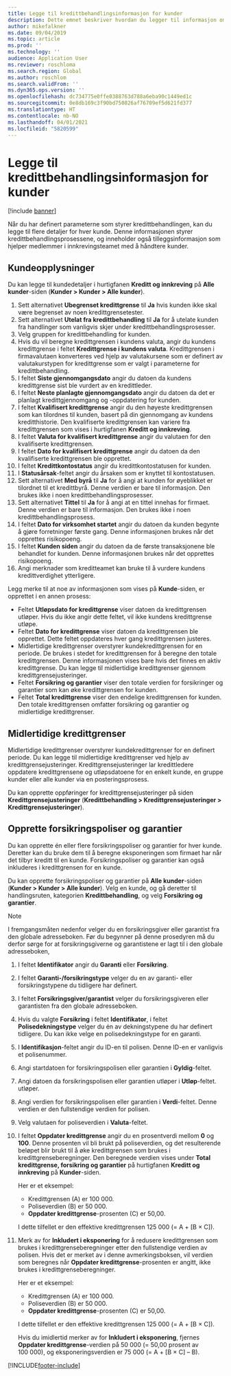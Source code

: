 ```yaml
---
title: Legge til kredittbehandlingsinformasjon for kunder
description: Dette emnet beskriver hvordan du legger til informasjon om kredittbehandling for en kunde.
author: mikefalkner
ms.date: 09/04/2019
ms.topic: article
ms.prod: ''
ms.technology: ''
audience: Application User
ms.reviewer: roschloma
ms.search.region: Global
ms.author: roschlom
ms.search.validFrom: ''
ms.dyn365.ops.version: ''
ms.openlocfilehash: dc734775e0ffe0388763d788a6eba90c1449ed1c
ms.sourcegitcommit: 0e8db169c3f90bd750826af76709ef5d621fd377
ms.translationtype: HT
ms.contentlocale: nb-NO
ms.lasthandoff: 04/01/2021
ms.locfileid: "5820599"
---
```

# <a name="add-credit-management-information-for-customers"></a>Legge til kredittbehandlingsinformasjon for kunder

[!include [banner](../includes/banner.md)]

Når du har definert parameterne som styrer kredittbehandlingen, kan du legge til flere detaljer for hver kunde. Denne informasjonen styrer kredittbehandlingsprosessene, og inneholder også tilleggsinformasjon som hjelper medlemmer i innkrevingsteamet med å håndtere kunder.

## <a name="customer-information"></a>Kundeopplysninger

Du kan legge til kundedetaljer i hurtigfanen **Kreditt og innkreving** på **Alle kunder**-siden (**Kunder \> Kunder \> Alle kunder**).

1. Sett alternativet **Ubegrenset kredittgrense** til **Ja** hvis kunden ikke skal være begrenset av noen kredittgrensetester.
2. Sett alternativet **Utelat fra kredittbehandling** til **Ja** for å utelate kunden fra handlinger som vanligvis skjer under kredittbehandlingsprosesser.
3. Velg gruppen for kredittbehandling for kunden.
4. Hvis du vil beregne kredittgrensen i kundens valuta, angir du kundens kredittgrense i feltet **Kredittgrense i kundens valuta**. Kredittgrensen i firmavalutaen konverteres ved hjelp av valutakursene som er definert av valutakurstypen for kredittgrense som er valgt i parameterne for kredittbehandling.
5. I feltet **Siste gjennomgangsdato** angir du datoen da kundens kredittgrense sist ble vurdert av en kredittleder.
6. I feltet **Neste planlagte gjennomgangsdato** angir du datoen da det er planlagt kredittgjennomgang og -oppdatering for kunden.
7. I feltet **Kvalifisert kredittgrense** angir du den høyeste kredittgrensen som kan tilordnes til kunden, basert på din gjennomgang av kundens kreditthistorie. Den kvalifiserte kredittgrensen kan variere fra kredittgrensen som vises i hurtigfanen **Kreditt og innkreving**.
8. I feltet **Valuta for kvalifisert kredittgrense** angir du valutaen for den kvalifiserte kredittgrensen.
9. I feltet **Dato for kvalifisert kredittgrense** angir du datoen da den kvalifiserte kredittgrensen ble opprettet.
10. I feltet **Kredittkontostatus** angir du kredittkontostatusen for kunden.
11. I **Statusårsak**-feltet angir du årsaken som er knyttet til kontostatusen.
12. Sett alternativet **Med byrå** til **Ja** for å angi at kunden for øyeblikket er tilordnet til et kredittbyrå. Denne verdien er bare til informasjon. Den brukes ikke i noen kredittbehandlingsprosesser.
13. Sett alternativet **Tittel** til **Ja** for å angi at en tittel innehas for firmaet. Denne verdien er bare til informasjon. Den brukes ikke i noen kredittbehandlingsprosess.
14. I feltet **Dato for virksomhet startet** angir du datoen da kunden begynte å gjøre forretninger første gang. Denne informasjonen brukes når det opprettes risikopoeng.
15. I feltet **Kunden siden** angir du datoen da de første transaksjonene ble behandlet for kunden. Denne informasjonen brukes når det opprettes risikopoeng.
16. Angi merknader som kreditteamet kan bruke til å vurdere kundens kredittverdighet ytterligere.

Legg merke til at noe av informasjonen som vises på **Kunde**-siden, er opprettet i en annen prosess:

- Feltet **Utløpsdato for kredittgrense** viser datoen da kredittgrensen utløper. Hvis du ikke angir dette feltet, vil ikke kundens kredittgrense utløpe.
- Feltet **Dato for kredittgrense** viser datoen da kredittgrensen ble opprettet. Dette feltet oppdateres hver gang kredittgrensen justeres.
- Midlertidige kredittgrenser overstyrer kundekredittgrensen for en periode. De brukes i stedet for kredittgrensen for å beregne den totale kredittgrensen. Denne informasjonen vises bare hvis det finnes en aktiv kredittgrense. Du kan legge til midlertidige kredittgrenser gjennom kredittgrensejusteringer.
- Feltet **Forsikring og garantier** viser den totale verdien for forsikringer og garantier som kan øke kredittgrensen for kunden.
- Feltet **Total kredittgrense** viser den endelige kredittgrensen for kunden. Den totale kredittgrensen omfatter forsikring og garantier og midlertidige kredittgrenser.

## <a name="temporary-credit-limits"></a>Midlertidige kredittgrenser

Midlertidige kredittgrenser overstyrer kundekredittgrenser for en definert periode. Du kan legge til midlertidige kredittgrenser ved hjelp av kredittgrensejusteringer. Kredittgrensejusteringer lar kredittledere oppdatere kredittgrensene og utløpsdatoene for en enkelt kunde, en gruppe kunder eller alle kunder via en posteringsprosess.

Du kan opprette oppføringer for kredittgrensejusteringer på siden **Kredittgrensejusteringer** (**Kredittbehandling \> Kredittgrensejusteringer \> Kredittgrensejusteringer**).

## <a name="create-insurance-policies-and-guarantees"></a>Opprette forsikringspoliser og garantier

Du kan opprette én eller flere forsikringspoliser og garantier for hver kunde. Deretter kan du bruke dem til å beregne eksponeringen som firmaet har når det tilbyr kreditt til en kunde. Forsikringspoliser og garantier kan også inkluderes i kredittgrensen for en kunde.

Du kan opprette forsikringspoliser og garantier på **Alle kunder**-siden (**Kunder \> Kunder \> Alle kunder**). Velg en kunde, og gå deretter til handlingsruten, kategorien **Kredittbehandling**, og velg **Forsikring og garantier**.

> [!NOTE]
> I fremgangsmåten nedenfor velger du en forsikringsgiver eller garantist fra den globale adresseboken. Før du begynner på denne prosedyren må du derfor sørge for at forsikringsgiverne og garantistene er lagt til i den globale adresseboken,

1. I feltet **Identifikator** angir du **Garanti** eller **Forsikring**.
2. I feltet **Garanti-/forsikringstype** velger du en av garanti- eller forsikringstypene du tidligere har definert.
3. I feltet **Forsikringsgiver/garantist** velger du forsikringsgiveren eller garantisten fra den globale adresseboken. 
4. Hvis du valgte **Forsikring** i feltet **Identifikator**, i feltet **Polisedekningstype** velger du én av dekningstypene du har definert tidligere. Du kan ikke velge en polisedekningstype for en garanti.
5. I **Identifikasjon**-feltet angir du ID-en til polisen. Denne ID-en er vanligvis et polisenummer.
6. Angi startdatoen for forsikringspolisen eller garantien i **Gyldig**-feltet.
7. Angi datoen da forsikringspolisen eller garantien utløper i **Utløp**-feltet. utløper.
8. Angi verdien for forsikringspolisen eller garantien i **Verdi**-feltet. Denne verdien er den fullstendige verdien for polisen.
9. Velg valutaen for poliseverdien i **Valuta**-feltet. 
10. I feltet **Oppdater kredittgrense** angir du en prosentverdi mellom **0** og **100**. Denne prosenten vil bli brukt på poliseverdien, og det resulterende beløpet blir brukt til å øke kredittgrensen som brukes i kredittgrenseberegninger. Den beregnede verdien vises under **Total kredittgrense, forsikring og garantier** på hurtigfanen **Kreditt og innkreving** på **Kunder**-siden.

    Her er et eksempel:

    - Kredittgrensen (A) er 100 000.
    - Poliseverdien (B) er 50 000.
    - **Oppdater kredittgrense**-prosenten (C) er 50,00.
    
    I dette tilfellet er den effektive kredittgrensen 125 000 (= A + \[B × C\]).

11. Merk av for **Inkludert i eksponering** for å redusere kredittgrensen som brukes i kredittgrenseberegninger etter den fullstendige verdien av polisen. Hvis det er merket av i denne avmerkingsboksen, vil verdien som beregnes når **Oppdater kredittgrense**-prosenten er angitt, ikke brukes i kredittgrenseberegninger.

    Her er et eksempel:

    - Kredittgrensen (A) er 100 000.
    - Poliseverdien (B) er 50 000.
    - **Oppdater kredittgrense**-prosenten (C) er 50,00.

    I dette tilfellet er den effektive kredittgrensen 125 000 (= A + \[B × C\]).
    
    Hvis du imidlertid merker av for **Inkludert i eksponering**, fjernes **Oppdater kredittgrense**-verdien på 50 000 (= 50,00 prosent av 100 000), og eksponeringsverdien er 75 000 (= A + \[B × C\] – B).


[!INCLUDE[footer-include](../../includes/footer-banner.md)]